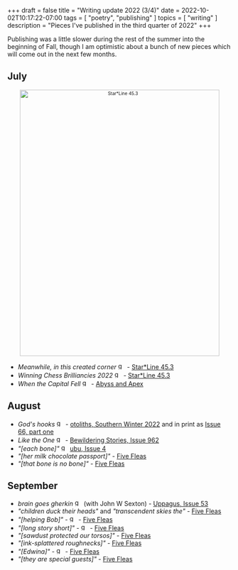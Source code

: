 +++
draft = false
title = "Writing update 2022 (3/4)"
date = 2022-10-02T10:17:22-07:00
tags = [
  "poetry",
  "publishing"
]
topics = [
  "writing"
]
description = "Pieces I've published in the third quarter of 2022"
+++

Publishing was a little slower during the rest of the summer into the beginning of Fall, though I am optimistic about a bunch of new pieces which will come out in the next few months.

## July

<div align="center" style="font-size:x-small"><img src="https://milkfish08.s3.amazonaws.com/photo/blog/sl45.3.png" alt="Star*Line 45.3" title="Star*Line 45.3" width=449 height=600 /></div>

* *Meanwhile, in this created corner* <img src="https://milkfish08.s3.amazonaws.com/photo/blog/award_star_gold_1.png" width=16 height=16 title="gold star" /> - [Star*Line 45.3](https://sfpoetry.com/sl/issues/starline45.3.html)
* *Winning Chess Brilliancies 2022* <img src="https://milkfish08.s3.amazonaws.com/photo/blog/award_star_gold_1.png" width=16 height=16 title="gold star" /> - [Star*Line 45.3](https://sfpoetry.com/sl/issues/starline45.3.html)
* *When the Capital Fell* <img src="https://milkfish08.s3.amazonaws.com/photo/blog/award_star_gold_1.png" width=16 height=16 title="gold star" /> - [Abyss and Apex](https://www.abyssapexzine.com/2022/06/when-the-capital-fell/)

## August

* *God's hooks* <img src="https://milkfish08.s3.amazonaws.com/photo/blog/award_star_gold_1.png" width=16 height=16 title="gold star" /> - [otoliths, Southern Winter 2022](https://the-otolith.blogspot.com/2022/05/richard-magahiz.html) and in print as [Issue 66, part one](https://www.lulu.com/shop/mark-young/otoliths-issue-sixty-six-part-one/paperback/product-pq245g.html?page=1&pageSize=4)
* *Like the One* <img src="https://milkfish08.s3.amazonaws.com/photo/blog/award_star_gold_1.png" width=16 height=16 title="gold star" /> -  [Bewildering Stories, Issue 962](http://www.bewilderingstories.com/issue962/like_one.html)
* *"[each bone]"* <img src="https://milkfish08.s3.amazonaws.com/photo/blog/award_star_gold_1.png" width=16 height=16 title="gold star" /> [ubu, Issue 4](https://e89f7277-09c7-477f-ad2e-11a42c7326f7.filesusr.com/ugd/8f63f0_8ac8a3b45f8941bebdbdbd8dd03077c3.pdf)
* *"[her milk chocolate passport]"* - [Five Fleas](https://fivefleas.blogspot.com/2022/08/afternoon-of-august-30-2022.html)
* *"[that bone is no bone]"* - [Five Fleas](https://fivefleas.blogspot.com/2022/08/afternoon-of-august-31-2022.html)

## September

* *brain goes gherkin* <img src="https://milkfish08.s3.amazonaws.com/photo/blog/award_star_gold_1.png" width=16 height=16 title="gold star" /> (with John W Sexton) - [Uppagus, Issue 53](https://uppagus.com/poems/magahiz-sexton-brain/)
* *"children duck their heads"* and *"transcendent skies the"* - [Five Fleas](https://fivefleas.blogspot.com/2022/09/morning-of-september-10-2022.html)
* *"[helping Bob]"* - <img src="https://milkfish08.s3.amazonaws.com/photo/blog/award_star_gold_1.png" width=16 height=16 title="gold star" />  - [Five Fleas](https://fivefleas.blogspot.com/2022/09/morning-of-september-12-2022.html)
* *"[long story short]"*  - <img src="https://milkfish08.s3.amazonaws.com/photo/blog/award_star_gold_1.png" width=16 height=16 title="gold star" /> -  [Five Fleas](https://fivefleas.blogspot.com/2022/09/afternoon-of-september-21-2022.html)
* *"[sawdust protected our torsos]"* - [Five Fleas](https://fivefleas.blogspot.com/2022/09/morning-of-september-23-2022.html)
* *"[ink-splattered roughnecks]"* - [Five Fleas](https://fivefleas.blogspot.com/2022/09/afternoon-of-september-25-2022.html)
* *"[Edwina]"*  - <img src="https://milkfish08.s3.amazonaws.com/photo/blog/award_star_gold_1.png" width=16 height=16 title="gold star" /> -  [Five Fleas](https://fivefleas.blogspot.com/2022/09/evening-of-september-26-2022.html)
* *"[they are special guests]"* - [Five Fleas](https://fivefleas.blogspot.com/2022/09/afternoon-of-september-27-2022.html)
